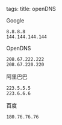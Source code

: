 tags: 
title: openDNS

Google

    8.8.8.8
    144.144.144.144

OpenDNS

    208.67.222.222
    208.67.220.220

阿里巴巴

    223.5.5.5
    223.6.6.6

百度

    180.76.76.76